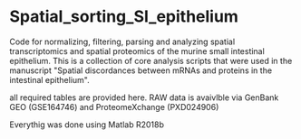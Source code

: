 # Spatial_sorting_SI_epithelium
Code for normalizing, filtering, parsing and analyzing spatial transcriptomics and spatial proteomics of the murine small intestinal epithelium.
This is a collection of core analysis scripts that were used in the manuscript "Spatial discordances between mRNAs and proteins in the intestinal epithelium".

all required tables are provided here.
RAW data is avaivlble via GenBank GEO (GSE164746) and ProteomeXchange (PXD024906) 

Everythig was done using Matlab R2018b
